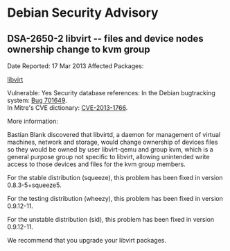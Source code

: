 
Debian Security Advisory
========================


DSA-2650-2 libvirt -- files and device nodes ownership change to kvm group
--------------------------------------------------------------------------



Date Reported:
17 Mar 2013
Affected Packages:

[libvirt](https://packages.debian.org/src:libvirt)

Vulnerable:
Yes
Security database references:
In the Debian bugtracking system: [Bug 701649](https://bugs.debian.org/cgi-bin/bugreport.cgi?bug=701649).  
In Mitre's CVE dictionary: [CVE-2013-1766](https://security-tracker.debian.org/tracker/CVE-2013-1766).  

More information:

Bastian Blank discovered that libvirtd, a daemon for management of virtual
machines, network and storage, would change ownership of devices files so they
would be owned by user libvirt-qemu and group kvm, which is a general
purpose group not specific to libvirt, allowing unintended write access to
those devices and files for the kvm group members.


For the stable distribution (squeeze), this problem has been fixed in
version 0.8.3-5+squeeze5.


For the testing distribution (wheezy), this problem has been fixed in
version 0.9.12-11.


For the unstable distribution (sid), this problem has been fixed in
version 0.9.12-11.


We recommend that you upgrade your libvirt packages.





